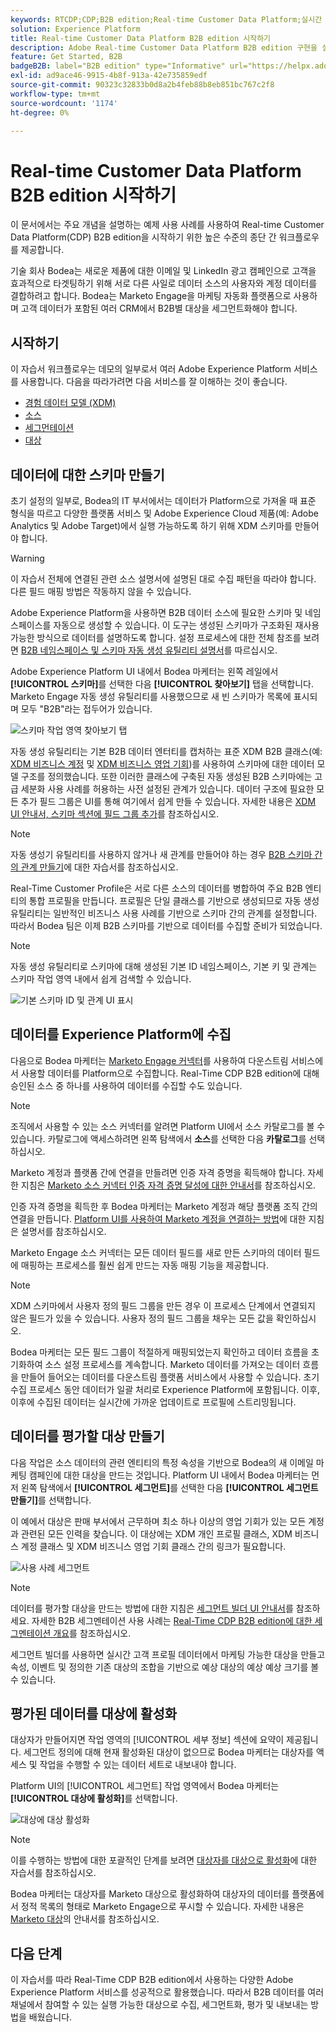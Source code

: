 ```yaml
---
keywords: RTCDP;CDP;B2B edition;Real-time Customer Data Platform;실시간 고객 데이터 플랫폼;실시간 cdp;b2b;cdp
solution: Experience Platform
title: Real-time Customer Data Platform B2B edition 시작하기
description: Adobe Real-time Customer Data Platform B2B edition 구현을 설정할 때 이 샘플 시나리오를 예로 사용하십시오.
feature: Get Started, B2B
badgeB2B: label="B2B edition" type="Informative" url="https://helpx.adobe.com/legal/product-descriptions/real-time-customer-data-platform-b2b-edition-prime-and-ultimate-packages.html newtab=true"
exl-id: ad9ace46-9915-4b8f-913a-42e735859edf
source-git-commit: 90323c32833b0d8a2b4feb88b8eb851bc767c2f8
workflow-type: tm+mt
source-wordcount: '1174'
ht-degree: 0%

---
```


# Real-time Customer Data Platform B2B edition 시작하기

이 문서에서는 주요 개념을 설명하는 예제 사용 사례를 사용하여 Real-time Customer Data Platform(CDP) B2B edition을 시작하기 위한 높은 수준의 종단 간 워크플로우를 제공합니다.

기술 회사 Bodea는 새로운 제품에 대한 이메일 및 LinkedIn 광고 캠페인으로 고객을 효과적으로 타겟팅하기 위해 서로 다른 사일로 데이터 소스의 사용자와 계정 데이터를 결합하려고 합니다. Bodea는 Marketo Engage을 마케팅 자동화 플랫폼으로 사용하며 고객 데이터가 포함된 여러 CRM에서 B2B별 대상을 세그먼트화해야 합니다.

## 시작하기

이 자습서 워크플로우는 데모의 일부로서 여러 Adobe Experience Platform 서비스를 사용합니다. 다음을 따라가려면 다음 서비스를 잘 이해하는 것이 좋습니다.

- [경험 데이터 모델 (XDM)](../xdm/home.md)
- [소스](../sources/home.md)
- [세그먼테이션](../segmentation/home.md)
- [대상](../destinations/home.md)

## 데이터에 대한 스키마 만들기

초기 설정의 일부로, Bodea의 IT 부서에서는 데이터가 Platform으로 가져올 때 표준 형식을 따르고 다양한 플랫폼 서비스 및 Adobe Experience Cloud 제품(예: Adobe Analytics 및 Adobe Target)에서 실행 가능하도록 하기 위해 XDM 스키마를 만들어야 합니다.

>[!WARNING]
>
>이 자습서 전체에 연결된 관련 소스 설명서에 설명된 대로 수집 패턴을 따라야 합니다. 다른 필드 매핑 방법은 작동하지 않을 수 있습니다.

Adobe Experience Platform을 사용하면 B2B 데이터 소스에 필요한 스키마 및 네임스페이스를 자동으로 생성할 수 있습니다. 이 도구는 생성된 스키마가 구조화된 재사용 가능한 방식으로 데이터를 설명하도록 합니다. 설정 프로세스에 대한 전체 참조를 보려면 [B2B 네임스페이스 및 스키마 자동 생성 유틸리티 설명서](../sources/connectors/adobe-applications/marketo/marketo-namespaces.md)를 따르십시오.

Adobe Experience Platform UI 내에서 Bodea 마케터는 왼쪽 레일에서 **[!UICONTROL 스키마]**&#x200B;를 선택한 다음 **[!UICONTROL 찾아보기]** 탭을 선택합니다. Marketo Engage 자동 생성 유틸리티를 사용했으므로 새 빈 스키마가 목록에 표시되며 모두 &quot;B2B&quot;라는 접두어가 있습니다.

![스키마 작업 영역 찾아보기 탭](./assets/b2b-tutorial/empty-b2b-schemas.png)

자동 생성 유틸리티는 기본 B2B 데이터 엔터티를 캡처하는 표준 XDM B2B 클래스(예: [XDM 비즈니스 계정](../xdm/classes/b2b/business-account.md) 및 [XDM 비즈니스 영업 기회](../xdm/classes/b2b/business-opportunity.md))를 사용하여 스키마에 대한 데이터 모델 구조를 정의했습니다. 또한 이러한 클래스에 구축된 자동 생성된 B2B 스키마에는 고급 세분화 사용 사례를 허용하는 사전 설정된 관계가 있습니다. 데이터 구조에 필요한 모든 추가 필드 그룹은 UI를 통해 여기에서 쉽게 만들 수 있습니다. 자세한 내용은 [XDM UI 안내서, 스키마 섹션에 필드 그룹 추가](../xdm/ui/resources/schemas.md#add-field-groups)를 참조하십시오.

>[!NOTE]
> 
>자동 생성기 유틸리티를 사용하지 않거나 새 관계를 만들어야 하는 경우 [B2B 스키마 간의 관계 만들기](../xdm/tutorials/relationship-b2b.md)에 대한 자습서를 참조하십시오.

Real-Time Customer Profile은 서로 다른 소스의 데이터를 병합하여 주요 B2B 엔티티의 통합 프로필을 만듭니다. 프로필은 단일 클래스를 기반으로 생성되므로 자동 생성 유틸리티는 일반적인 비즈니스 사용 사례를 기반으로 스키마 간의 관계를 설정합니다. 따라서 Bodea 팀은 이제 B2B 스키마를 기반으로 데이터를 수집할 준비가 되었습니다.

>[!NOTE]
> 
>자동 생성 유틸리티로 스키마에 대해 생성된 기본 ID 네임스페이스, 기본 키 및 관계는 스키마 작업 영역 내에서 쉽게 검색할 수 있습니다.
>
>![기본 스키마 ID 및 관계 UI 표시](./assets/b2b-tutorial/schema-identity-relationship.png)

## 데이터를 Experience Platform에 수집

다음으로 Bodea 마케터는 [Marketo Engage 커넥터](../sources/connectors/adobe-applications/marketo/marketo.md)를 사용하여 다운스트림 서비스에서 사용할 데이터를 Platform으로 수집합니다. Real-Time CDP B2B edition에 대해 승인된 소스 중 하나를 사용하여 데이터를 수집할 수도 있습니다.

>[!NOTE]
> 
>조직에서 사용할 수 있는 소스 커넥터를 알려면 Platform UI에서 소스 카탈로그를 볼 수 있습니다. 카탈로그에 액세스하려면 왼쪽 탐색에서 **소스**&#x200B;를 선택한 다음 **카탈로그**&#x200B;를 선택하십시오.

Marketo 계정과 플랫폼 간에 연결을 만들려면 인증 자격 증명을 획득해야 합니다. 자세한 지침은 [Marketo 소스 커넥터 인증 자격 증명 달성에 대한 안내서](../sources/connectors/adobe-applications/marketo/marketo-auth.md)를 참조하십시오.

인증 자격 증명을 획득한 후 Bodea 마케터는 Marketo 계정과 해당 플랫폼 조직 간의 연결을 만듭니다. [Platform UI를 사용하여 Marketo 계정을 연결하는 방법](../sources/tutorials/ui/create/adobe-applications/marketo.md)에 대한 지침은 설명서를 참조하십시오.

Marketo Engage 소스 커넥터는 모든 데이터 필드를 새로 만든 스키마의 데이터 필드에 매핑하는 프로세스를 훨씬 쉽게 만드는 자동 매핑 기능을 제공합니다.

>[!NOTE]
> 
>XDM 스키마에서 사용자 정의 필드 그룹을 만든 경우 이 프로세스 단계에서 연결되지 않은 필드가 있을 수 있습니다. 사용자 정의 필드 그룹을 채우는 모든 값을 확인하십시오.

Bodea 마케터는 모든 필드 그룹이 적절하게 매핑되었는지 확인하고 데이터 흐름을 초기화하여 소스 설정 프로세스를 계속합니다. Marketo 데이터를 가져오는 데이터 흐름을 만들어 들어오는 데이터를 다운스트림 플랫폼 서비스에서 사용할 수 있습니다. 초기 수집 프로세스 동안 데이터가 일괄 처리로 Experience Platform에 포함됩니다. 이후, 이후에 수집된 데이터는 실시간에 가까운 업데이트로 프로필에 스트리밍됩니다.

## 데이터를 평가할 대상 만들기

다음 작업은 소스 데이터의 관련 엔티티의 특정 속성을 기반으로 Bodea의 새 이메일 마케팅 캠페인에 대한 대상을 만드는 것입니다. Platform UI 내에서 Bodea 마케터는 먼저 왼쪽 탐색에서 **[!UICONTROL 세그먼트]**&#x200B;를 선택한 다음 **[!UICONTROL 세그먼트 만들기]**&#x200B;를 선택합니다.

이 예에서 대상은 판매 부서에서 근무하며 최소 하나 이상의 영업 기회가 있는 모든 계정과 관련된 모든 인력을 찾습니다. 이 대상에는 XDM 개인 프로필 클래스, XDM 비즈니스 계정 클래스 및 XDM 비즈니스 영업 기회 클래스 간의 링크가 필요합니다.

![사용 사례 세그먼트](./assets/b2b-tutorial/use-case-segment.png)

>[!NOTE]
> 
>데이터를 평가할 대상을 만드는 방법에 대한 지침은 [세그먼트 빌더 UI 안내서](../segmentation/ui/segment-builder.md)를 참조하세요. 자세한 B2B 세그멘테이션 사용 사례는 [Real-Time CDP B2B edition에 대한 세그멘테이션 개요](./segmentation/b2b.md)를 참조하십시오.

세그먼트 빌더를 사용하면 실시간 고객 프로필 데이터에서 마케팅 가능한 대상을 만들고 속성, 이벤트 및 정의한 기존 대상의 조합을 기반으로 예상 대상의 예상 예상 크기를 볼 수 있습니다.

## 평가된 데이터를 대상에 활성화

대상자가 만들어지면 작업 영역의 [!UICONTROL 세부 정보] 섹션에 요약이 제공됩니다. 세그먼트 정의에 대해 현재 활성화된 대상이 없으므로 Bodea 마케터는 대상자를 액세스 및 작업을 수행할 수 있는 데이터 세트로 내보내야 합니다.

Platform UI의 [!UICONTROL 세그먼트] 작업 영역에서 Bodea 마케터는 **[!UICONTROL 대상에 활성화]**&#x200B;를 선택합니다.

![대상에 대상 활성화](./assets/b2b-tutorial/activate-to-destination.png)

>[!NOTE]
> 
>이를 수행하는 방법에 대한 포괄적인 단계를 보려면 [대상자를 대상으로 활성화](https://experienceleague.adobe.com/docs/marketo/using/product-docs/core-marketo-concepts/smart-lists-and-static-lists/static-lists/push-an-adobe-experience-cloud-segment-to-a-marketo-static-list.html)에 대한 자습서를 참조하십시오.

Bodea 마케터는 대상자를 Marketo 대상으로 활성화하여 대상자의 데이터를 플랫폼에서 정적 목록의 형태로 Marketo Engage으로 푸시할 수 있습니다. 자세한 내용은 [Marketo 대상](https://experienceleague.adobe.com/docs/experience-platform/destinations/catalog/adobe/marketo-engage.html)의 안내서를 참조하십시오.

## 다음 단계

이 자습서를 따라 Real-Time CDP B2B edition에서 사용하는 다양한 Adobe Experience Platform 서비스를 성공적으로 활용했습니다. 따라서 B2B 데이터를 여러 채널에서 참여할 수 있는 실행 가능한 대상으로 수집, 세그먼트화, 평가 및 내보내는 방법을 배웠습니다.
